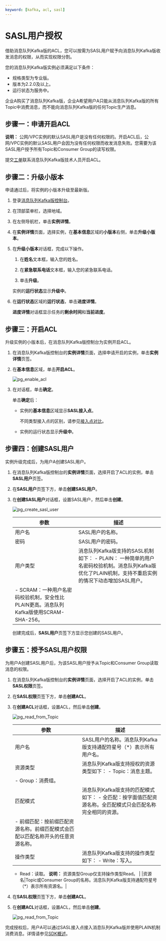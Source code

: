 ```yaml
---
keyword: [kafka, acl, sasl]
---
```


# SASL用户授权

借助消息队列Kafka版的ACL，您可以按需为SASL用户赋予向消息队列Kafka版收发消息的权限，从而实现权限分割。

您的消息队列Kafka版实例必须满足以下条件：

-   规格类型为专业版。
-   版本为2.2.0及以上。
-   运行状态为服务中。

企业A购买了消息队列Kafka版，企业A希望用户A只能从消息队列Kafka版的所有Topic中消费消息，而不能向消息队列Kafka版的任何Topic生产消息。

## 步骤一：申请开启ACL

**说明：** 公网/VPC实例的默认SASL用户是没有任何权限的。开启ACL后，公网/VPC实例的默认SASL用户会因为没有任何权限而收发消息失败。您需要为该SASL用户授予所有Topic和Consumer Group的读写权限。

提交[工单](https://workorder-intl.console.aliyun.com/#/ticket/add/?productId=1352)联系消息队列Kafka版技术人员开启ACL。

## 步骤二：升级小版本

申请通过后，将实例的小版本升级至最新版。

1.  登录[消息队列Kafka版控制台](http://kafka.console.aliyun.com)。

2.  在顶部菜单栏，选择地域。

3.  在左侧导航栏，单击**实例详情**。

4.  在**实例详情**页面，选择实例，在**基本信息**区域的**小版本**右侧，单击**升级小版本**。

5.  在**升级小版本**对话框，完成以下操作。

    1.  在**姓名**文本框，输入您的姓名。

    2.  在**紧急联系电话**文本框，输入您的紧急联系电话。

    3.  单击**升级**。

    实例的**运行状态**显示**升级中**。

6.  在**运行状态**区域的**运行状态**，单击**进度详情**。

    **进度详情**对话框显示任务的**剩余时间**和**当前进度**。


## 步骤三：开启ACL

升级实例的小版本后，在消息队列Kafka版控制台为实例开启ACL。

1.  在消息队列Kafka版控制台的**实例详情**页面，选择申请开启的实例，单击**实例详情**页签。

2.  在**基本信息**区域，单击**开启ACL**。

    ![pg_enable_acl](https://static-aliyun-doc.oss-cn-hangzhou.aliyuncs.com/assets/img/zh-CN/7247559951/p99533.png)

3.  在对话框，单击**确定**。

    单击**确定**后：

    -   实例的**基本信息**区域显示**SASL接入点**。

        不同类型接入点的区别，请参见[接入点对比](/intl.zh-CN/产品简介/接入点对比.md)。

    -   实例的运行状态显示**升级中**。

## 步骤四：创建SASL用户

实例升级完成后，为用户A创建SASL用户。

1.  在消息队列Kafka版控制台的**实例详情**页面，选择开启了ACL的实例，单击**SASL用户**页签。

2.  在**SASL用户**页签下方，单击**创建SASL用户**。

3.  在**创建SASL用户**对话框，设置SASL用户，然后单击**创建**。

    ![pg_create_sasl_user ](https://static-aliyun-doc.oss-cn-hangzhou.aliyuncs.com/assets/img/zh-CN/7247559951/p99571.png)

    |参数|描述|
    |--|--|
    |用户名|SASL用户的名称。|
    |密码|SASL用户的密码。|
    |用户类型|消息队列Kafka版支持的SASL机制如下：     -   PLAIN： 一种简单的用户名密码校验机制。消息队列Kafka版优化了PLAIN机制，支持不重启实例的情况下动态增加SASL用户。
    -   SCRAM：一种用户名密码校验机制，安全性比PLAIN更高。消息队列Kafka版使用SCRAM-SHA-256。 |

    创建完成后，**SASL用户**页签下方显示您创建的SASL用户。


## 步骤五：授予SASL用户权限

为用户A创建SASL用户后，为该SASL用户授予从Topic和Consumer Group读取消息的权限。

1.  在消息队列Kafka版控制台的**实例详情**页面，选择开启了ACL的实例，单击**SASL权限**页签。

2.  在**SASL权限**页签下方，单击**创建ACL**。

3.  在**创建ACL**对话框，设置ACL，然后单击**创建**。

    ![pg_read_from_Topic](https://static-aliyun-doc.oss-cn-hangzhou.aliyuncs.com/assets/img/zh-CN/7247559951/p99574.png)

    |参数|描述|
    |--|--|
    |用户名|SASL用户的名称。消息队列Kafka版支持通配符星号（\*）表示所有用户名。|
    |资源类型|消息队列Kafka版支持授权的资源类型如下：     -   Topic：消息主题。
    -   Group：消费组。 |
    |匹配模式|消息队列Kafka版支持的匹配模式如下：     -   全匹配：按字面值匹配资源名称。全匹配模式只会匹配名称完全相同的资源。
    -   前缀匹配：按前缀匹配资源名称。前缀匹配模式会匹配以匹配名称开头的任意资源名称。 |
    |操作类型|消息队列Kafka版支持的操作类型如下：    -   Write：写入。
    -   Read：读取。
**说明：** 资源类型Group仅支持操作类型Read。 |
    |资源名|Topic或Consumer Group的名称。消息队列Kafka版支持通配符星号（\*）表示所有资源名。|

4.  在**SASL权限**页签下方，单击**创建ACL**。

5.  在**创建ACL**对话框，设置ACL，然后单击**创建**。

    ![pg_read_from_Topic](https://static-aliyun-doc.oss-cn-hangzhou.aliyuncs.com/assets/img/zh-CN/7247559951/p99587.png)


完成授权后，用户A可以通过SASL接入点接入消息队列Kafka版并使用PLAIN机制消费消息。详情请参见[SDK概述](/intl.zh-CN/SDK参考/SDK概述.md)。

